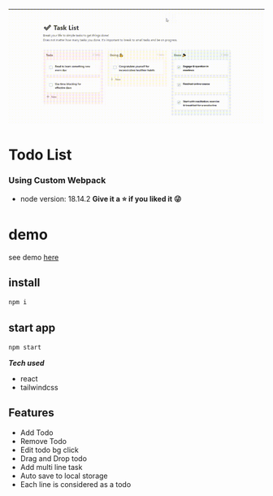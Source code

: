 <!---
سلام و درود
--------------
در مورد تهیه داکیومنت برای کامپوننت ها پیشنهاد شما چیست؟
بیاید قدر تایپ اسکیریپ رو بیشتر بدونیم 
نظر شخصی بنده اینه که تایپ اسکیریپت خیلی توی این مورد میتونه کمکمون کنه
ما میتونیم تمام مواردی که به توابع و کامپوننت و خروجی که در اخر قراره بهمون
برگرده رو بفهمیم و کنترلش کنیم
و همینطور مارو محدود میکنه که از پاس دادن دیتای نامناسب پرهیز کنیم 
البته من این پروژه رو به وسیله ی تایپ اسکیریپت پیاده نکردم  ولی
اغلب پروژه های داخل گیت هابم به وسیله ی تایپ اسکیریپت هندل شده
********************************************************************************
راه کار شما برای هماهنگی در تیم توسعه با سایر افراد تیم در هنگام ایجاد تغیرات در code base چیست؟
من به شخصه این مورد رو تجربه کردم و بهترین گزینه مشورت با سی تی او هستش
کسی که تجربه ی بیشتری نسبت به اکثر همکاران داره میتونه ابزار و ساختار مناسب رو 
انتخاب کنه و باعث صرفه جویی در زمان و همچنین از تغییرات پی در پی کد جلوگیری کنه
خیلی وفتا پیش میاد که پکیجی رو انتخاب میکنیم و داخل پروژه استفاده میکنیم
ولی بعد از هندل کردنش متوجه میشیم که این پکیج اون کارایی که ما میخوایم رو نداره 
و باید عوضش کنیم که این مورد ضرر به خصوصی به زمان ما وارد میکنه
*****************************************************************************
میزان و تجربه شخصی از گیت ؟
من حدودا از زمانی که پروژه های تستی برای خودم پیاده میکردم 
از گیت استفاده میکردم و سعی میکردم همه مواردی که هست رو داخل گیت بارگزاری کنم که
احتمالا در اینده این کدی که زدم به کارم بیاد
اما خیلی از موارد بود که از همکاری با دوستانی که داخل شرکت بودن یاد گرفتم 
همانند ریورت کردن تغییرات و مستند های مربوط به گیت فلو که یک ساختار جدید در مدیریت 
برنچ هامون هستش
***************************************************************************
مستندات پروژه:
پروژه با یک وب پک کاملا کاستوم راه اندازی شد 
و از ماژول  های زیر در ساخت پروژه استفاده شده
* tailwind css
* lodash
* react-beautiful-dnd
* uuid 
* react-icons
* react-edit-text
* react-custom-checkbox
نکات:
* زمانی که چک باکس یک تسک تیک خورده شود پس از 3 ثانیه به ستون تسک های انجام شده منتقل میشود و بلعکس
* تسک های پیست شده زمانی به تعداد لاین ها تقسیم میشوند که اگه متن مورد نظر داخل نوت پد پیست شود به همان تعداد لاین
تقسیم شود
* 
-->


![](https://github.com/sadegh1379/Todo-list-drag-and-drop/blob/main/demo.gif)

# Todo List

### Using Custom Webpack
- node version: 18.14.2
**Give it a ⭐ if you liked it 😜**
# demo
see demo [here](https://todo-list-drag-and-drop.vercel.app/)



## install

```bash
npm i
```

## start app

```bash
npm start
```

**_Tech used_**

- react
- tailwindcss

## Features

- Add Todo
- Remove Todo
- Edit todo bg click
- Drag and Drop todo
- Add multi line task 
- Auto save to local storage
- Each line is considered as a todo
